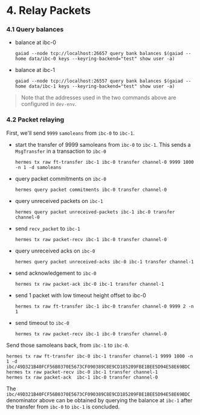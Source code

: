 # 4. Relay Packets

### 4.1 Query balances

- balance at ibc-0

    ```shell
    gaiad --node tcp://localhost:26657 query bank balances $(gaiad --home data/ibc-0 keys --keyring-backend="test" show user -a)
    ```

- balance at ibc-1

    ```shell
    gaiad --node tcp://localhost:26557 query bank balances $(gaiad --home data/ibc-1 keys --keyring-backend="test" show user -a)
    ```

> Note that the addresses used in the two commands above are configured in `dev-env`.

### 4.2 Packet relaying

First, we'll send `9999` `samoleans` from `ibc-0` to `ibc-1`.

- start the transfer of 9999 samoleans from `ibc-0` to `ibc-1`. This sends a `MsgTransfer` in a transaction to `ibc-0`

    ```shell
    hermes tx raw ft-transfer ibc-1 ibc-0 transfer channel-0 9999 1000 -n 1 -d samoleans
    ```

- query packet commitments on `ibc-0`

    ```shell
    hermes query packet commitments ibc-0 transfer channel-0
    ```

- query unreceived packets on `ibc-1`

    ```shell
    hermes query packet unreceived-packets ibc-1 ibc-0 transfer channel-0
    ```

- send `recv_packet` to `ibc-1`

    ```shell
    hermes tx raw packet-recv ibc-1 ibc-0 transfer channel-0
    ```

- query unreceived acks on `ibc-0`

    ```shell
    hermes query packet unreceived-acks ibc-0 ibc-1 transfer channel-1
    ```

- send acknowledgement to `ibc-0`

    ```shell
    hermes tx raw packet-ack ibc-0 ibc-1 transfer channel-1
    ```

- send 1 packet with low timeout height offset to ibc-0

    ```shell
    hermes tx raw ft-transfer ibc-1 ibc-0 transfer channel-0 9999 2 -n 1
    ```

- send timeout to `ibc-0`

    ```shell
    hermes tx raw packet-recv ibc-1 ibc-0 transfer channel-0
    ```

Send those samoleans back, from `ibc-1` to `ibc-0`.

```shell
hermes tx raw ft-transfer ibc-0 ibc-1 transfer channel-1 9999 1000 -n 1 -d ibc/49D321B40FCF56B0370E5673CF090389C8E9CD185209FBE1BEE5D94E58E69BDC
hermes tx raw packet-recv ibc-0 ibc-1 transfer channel-1
hermes tx raw packet-ack  ibc-1 ibc-0 transfer channel-0
```

The `ibc/49D321B40FCF56B0370E5673CF090389C8E9CD185209FBE1BEE5D94E58E69BDC` denominator above can be obtained by querying the balance at `ibc-1` after the transfer from `ibc-0` to `ibc-1` is concluded.
